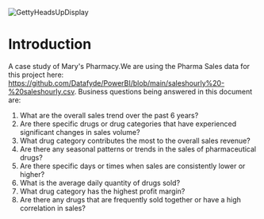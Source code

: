 ![GettyHeadsUpDisplay](https://github.com/Datafyde/PowerBI/assets/135570337/9a24ad87-ff89-47c1-a078-2d734330aa44)

# Introduction
A case study of Mary's Pharmacy.We are using the Pharma Sales data for this project here: https://github.com/Datafyde/PowerBI/blob/main/saleshourly%20-%20saleshourly.csv.
Business questions being answered in this document are:
1. What are the overall sales trend over the past 6 years?
2. Are there specific drugs or drug categories that have experienced significant changes in sales volume?
3. What drug category contributes the most to the overall sales revenue?
4. Are there any seasonal patterns or trends in the sales of pharmaceutical drugs?
5. Are there specific days or times when sales are consistently lower or higher?
6. What is the average daily quantity of drugs sold?
7. What drug category has the highest profit margin?
8. Are there any drugs that are frequently sold together or have a high correlation in sales?


